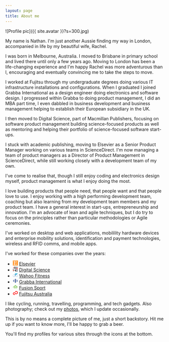 ```yaml
---
layout: page
title: About me
---
```


![Profile pic]({{ site.avatar }}?s=300.jpg)

My name is Nathan. I'm just another Aussie finding my way in London, accompanied in life by my beautiful wife, Rachel.

I was born in Melbourne, Australia. I moved to Brisbane in primary school and lived there until only a few years ago. Moving to London has been a life-changing experience and I'm happy Rachel was more adventurous than I, encouraging and eventually convincing me to take the steps to move.

I worked at Fujitsu through my undergraduate degrees doing various IT infrastructure installations and configurations. When I graduated I joined Grabba International as a design engineer doing electronics and software design. I progressed within Grabba to doing product management, I did an MBA part time, I even dabbled in business development and business management helping to establish their European subsidiary in the UK.

I then moved to Digital Science, part of Macmillan Publishers, focusing on software product management building science-focused products as well as mentoring and helping their portfolio of science-focused software start-ups.

I stuck with academic publishing, moving to Elsevier as a Senior Product Manager working on various teams in ScienceDirect. I'm now managing a team of product managers as a Director of Product Management in ScienceDirect, while still working closely with a development team of my own.

I've come to realise that, though I still enjoy coding and electronics design myself, product management is what I enjoy doing the most. 

I love building products that people need, that people want and that people love to use. I enjoy working with a high performing development team, coaching but also learning from my development team members and my product team. I have a general interest in start-ups, entrepreneurship and innovation. I'm an advocate of lean and agile techniques, but I do try to focus on the principles rather than particular methodologies or Agile ceremonies.

I've worked on desktop and web applications, mobilility hardware devices and enterprise mobility solutions, identification and payment technologies, wireless and RFID comms, and mobile apps.

I've worked for these companies over the years:

* ![Elsevier icon](/images/elsevier-favicon.png) [Elsevier](http://www.elsevier.com)
* ![Digital Science icon](/images/dsci-favicon.png) [Digital Science](http://www.digital-science.com)
* ![Wahoo Fitness icon](/images/wahoo-favicon.png) [Wahoo Fitness](http://www.wahoofitness.com)
* ![Grabba International icon](/images/grabba-favicon.png) [Grabba International](http://www.grabba.com)
* ![Fusion Sport icon](/images/fusion-favicon.png) [Fusion Sport](http://www.fusionsport.com)
* ![Fujitsu Australia](/images/fujitsu-favicon.png) [Fujitsu Australia](http://www.au.fujitsu.com)

I like cycling, running, travelling, programming, and tech gadgets. Also photography; check out my [photos](/photos), which I update occasionally.

This is by no means a complete picture of me, just a short backstory. Hit me up if you want to know more, I'll be happy to grab a beer.

You'll find my profiles for various sites through the icons at the bottom.